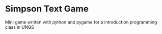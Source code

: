 # Simpson Text Game
Mini game written with python and pygame for a introduction programming class in UNGS
